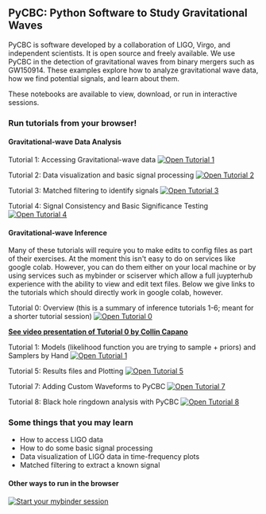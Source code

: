 ## PyCBC: Python Software to Study Gravitational Waves ##
PyCBC is software developed by a collaboration of LIGO, Virgo, and independent scientists. It is open source and freely available. We use PyCBC in the detection of gravitational waves from binary mergers such as GW150914. These examples explore how to analyze gravitational wave data, how we find potential signals, and learn about them.

These notebooks are available to view, download, or run in interactive sessions.

### Run tutorials from your browser! ###

#### Gravitational-wave Data Analysis ####
Tutorial 1: Accessing Gravitational-wave data
[![Open Tutorial 1](https://colab.research.google.com/assets/colab-badge.svg)](https://colab.research.google.com/github/gwastro/pycbc-tutorials/blob/master/tutorial/1_CatalogData.ipynb)

Tutorial 2: Data visualization and basic signal processing
[![Open Tutorial 2](https://colab.research.google.com/assets/colab-badge.svg)](https://colab.research.google.com/github/gwastro/pycbc-tutorials/blob/master/tutorial/2_VisualizationSignalProcessing.ipynb)

Tutorial 3: Matched filtering to identify signals
[![Open Tutorial 3](https://colab.research.google.com/assets/colab-badge.svg)](https://colab.research.google.com/github/gwastro/pycbc-tutorials/blob/master/tutorial/3_WaveformMatchedFilter.ipynb)

Tutorial 4: Signal Consistency and Basic Significance Testing
[![Open Tutorial 4](https://colab.research.google.com/assets/colab-badge.svg)](https://colab.research.google.com/github/gwastro/pycbc-tutorials/blob/master/tutorial/4_ChisqSignificance.ipynb)

#### Gravitational-wave Inference ####
Many of these tutorials will require you to make edits to config files as part of their exercises. At the moment this isn't easy to 
do on services like google colab. However, you can do them either on your local machine or by using services such as mybinder or 
sciserver which allow a full juypterhub experience with the ability to view and edit text files. Below we give links to the
tutorials which should directly work in google colab, however.

Tutorial 0: Overview (this is a summary of inference tutorials 1-6; meant for a shorter tutorial session)
[![Open Tutorial 0](https://colab.research.google.com/assets/colab-badge.svg)](https://colab.research.google.com/github/gwastro/pycbc-tutorials/blob/master/tutorial/inference_0_Overview.ipynb)

[**See video presentation of Tutorial 0 by Collin Capano**](https://icerm.brown.edu/video_archive/?play=2407)

Tutorial 1: Models (likelihood function you are trying to sample + priors) and Samplers by Hand
[![Open Tutorial 1](https://colab.research.google.com/assets/colab-badge.svg)](https://colab.research.google.com/github/gwastro/pycbc-tutorials/blob/master/tutorial/inference_1_ModelsAndPEByHand.ipynb)

Tutorial 5: Results files and Plotting
[![Open Tutorial 5](https://colab.research.google.com/assets/colab-badge.svg)](https://colab.research.google.com/github/gwastro/pycbc-tutorials/blob/master/tutorial/inference_5_results_io/IntroToPyCBCInference.ipynb)


Tutorial 7: Adding Custom Waveforms to PyCBC
[![Open Tutorial 7](https://colab.research.google.com/assets/colab-badge.svg)](https://colab.research.google.com/github/gwastro/pycbc-tutorials/blob/master/tutorial/inference_7_AddingCustomWaveform.ipynb)

Tutorial 8: Black hole ringdown analysis with PyCBC
[![Open Tutorial 8](https://colab.research.google.com/assets/colab-badge.svg)](https://colab.research.google.com/github/gwastro/pycbc-tutorials/blob/master/tutorial/inference_8_BHRingdown.ipynb)

### Some things that you may learn ###
 * How to access LIGO data
 * How to do some basic signal processing 
 * Data visualization of LIGO data in time-frequency plots
 * Matched filtering to extract a known signal


#### Other ways to run in the browser #### 
[![Start your mybinder session](http://mybinder.org/badge.svg)](https://mybinder.org/v2/gh/gwastro/PyCBC-Tutorials/master?filepath=index.ipynb)
